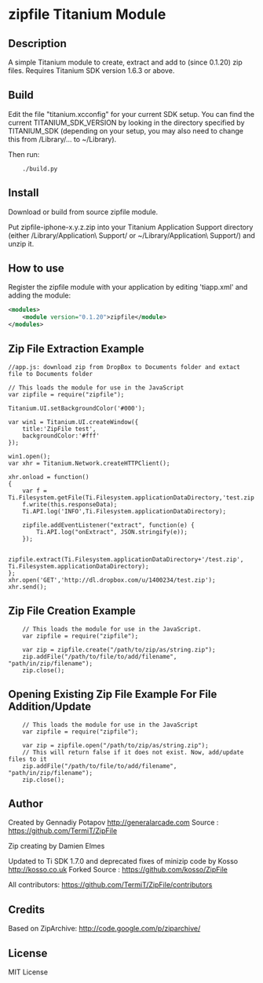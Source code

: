 # zipfile Titanium Module

## Description

A simple Titanium module to create, extract and add to (since 0.1.20) zip files. Requires Titanium SDK version 1.6.3 or above.
	
## Build

Edit the file "titanium.xcconfig" for your current SDK setup. You can find the current TITANIUM_SDK_VERSION by looking in the directory specified by TITANIUM_SDK (depending on your setup, you may also need to change this from /Library/… to ~/Library).

Then run:
```
	./build.py
```

## Install

Download or build from source zipfile module.

Put zipfile-iphone-x.y.z.zip into your Titanium Application Support directory (either /Library/Application\ Support/ or ~/Library/Application\ Support/) and unzip it.

## How to use

Register the zipfile module with your application by editing 'tiapp.xml' and adding the module:

```xml
<modules>
	<module version="0.1.20">zipfile</module>
</modules>
```

## Zip File Extraction Example

	//app.js: download zip from DropBox to Documents folder and extact file to Documents folder

	// This loads the module for use in the JavaScript
	var zipfile = require("zipfile");

	Titanium.UI.setBackgroundColor('#000');

	var win1 = Titanium.UI.createWindow({  
	    title:'ZipFile test',
	    backgroundColor:'#fff'
	});

	win1.open();
	var xhr = Titanium.Network.createHTTPClient();

	xhr.onload = function()
	{
		var f = Ti.Filesystem.getFile(Ti.Filesystem.applicationDataDirectory,'test.zip');
		f.write(this.responseData);
		Ti.API.log('INFO',Ti.Filesystem.applicationDataDirectory);

		zipfile.addEventListener("extract", function(e) {
			Ti.API.log("onExtract", JSON.stringify(e));
		});

		zipfile.extract(Ti.Filesystem.applicationDataDirectory+'/test.zip', Ti.Filesystem.applicationDataDirectory);
	};
	xhr.open('GET','http://dl.dropbox.com/u/1400234/test.zip');
	xhr.send();

## Zip File Creation Example

		// This loads the module for use in the JavaScript.
		var zipfile = require("zipfile");

        var zip = zipfile.create("/path/to/zip/as/string.zip");
        zip.addFile("/path/to/file/to/add/filename", "path/in/zip/filename");
        zip.close();

## Opening Existing Zip File Example For File Addition/Update

		// This loads the module for use in the JavaScript
		var zipfile = require("zipfile");

        var zip = zipfile.open("/path/to/zip/as/string.zip");
        // This will return false if it does not exist. Now, add/update files to it
        zip.addFile("/path/to/file/to/add/filename", "path/in/zip/filename");
        zip.close();

## Author

Created by Gennadiy Potapov 
http://generalarcade.com 
Source : https://github.com/TermiT/ZipFile 

Zip creating by Damien Elmes

Updated to Ti SDK 1.7.0 and deprecated fixes of minizip code by Kosso 
http://kosso.co.uk 
Forked Source : https://github.com/kosso/ZipFile 

All contributors: https://github.com/TermiT/ZipFile/contributors

## Credits

Based on ZipArchive: http://code.google.com/p/ziparchive/ 


## License

MIT License

